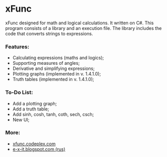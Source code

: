 xFunc
=====

xFunc designed for math and logical calculations. It written on C#. This program consists of a library and an execution file. The library includes the code that converts strings to expressions.

### Features:

* Calculating expressions (maths and logics);
* Supporting measures of angles;
* Derivative and simplifying expressions;
* Plotting graphs (implemented in v. 1.4.1.0);
* Truth tables (implemented in v. 1.4.1.0);

### To-Do List:

* Add a plotting graph;
* Add a truth table;
* Add sinh, cosh, tanh, coth, sech, csch;
* New UI;

### More:

* [xfunc.codeplex.com](http://xfunc.codeplex.com/)
* [e-x-it.blogspot.com (rus)](http://e-x-it.blogspot.com/2012/12/xfunc-14.html)
